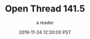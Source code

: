 ---
layout: podcast
title: "Open Thread 141.5"
author: a reader
description: https://slatestarcodex.com/2019/11/24/open-thread-141-5/
date: 2019-11-24 12:30:00 PST
length: 59614
duration: 15
guid: open-thread-141-5
---